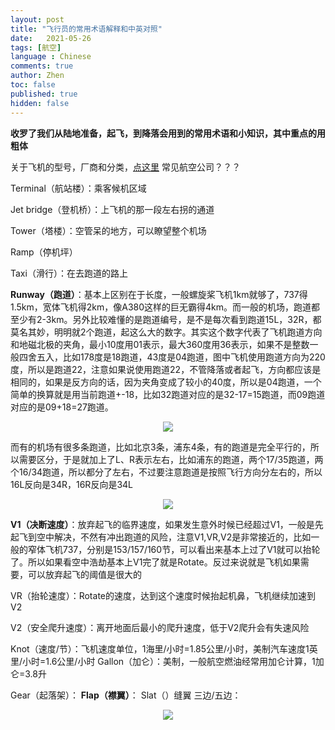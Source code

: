 ```yaml
---
layout: post
title: "飞行员的常用术语解释和中英对照"
date:   2021-05-26
tags: [航空]
language : Chinese
comments: true
author: Zhen
toc: false
published: true
hidden: false
---
```

**收罗了我们从陆地准备，起飞，到降落会用到的常用术语和小知识，其中重点的用粗体**

关于飞机的型号，厂商和分类，[点这里](/常见的飞机型号/)
常见航空公司？？？

Terminal（航站楼）：乘客候机区域

Jet bridge（登机桥）：上飞机的那一段左右拐的通道

Tower（塔楼）：空管呆的地方，可以瞭望整个机场

Ramp（停机坪）

Taxi（滑行）：在去跑道的路上

**Runway（跑道）**：基本上区别在于长度，一般螺旋桨飞机1km就够了，737得1.5km，宽体飞机得2km，像A380这样的巨无霸得4km。而一般的机场，跑道都至少有2-3km。另外比较难懂的是跑道编号，是不是每次看到跑道15L，32R，都莫名其妙，明明就2个跑道，起这么大的数字。其实这个数字代表了飞机跑道方向和地磁北极的夹角，最小10度用01表示，最大360度用36表示，如果不是整数一般四舍五入，比如178度是18跑道，43度是04跑道，图中飞机使用跑道方向为220度，所以是跑道22，注意如果说使用跑道22，不管降落或者起飞，方向都应该是相同的，如果是反方向的话，因为夹角变成了较小的40度，所以是04跑道，一个简单的换算就是用当前跑道+-18，比如32跑道对应的是32-17=15跑道，而09跑道对应的是09+18=27跑道。
<p align="center"> <img src="{{ site.imageurl }}/机场跑道1.png"> </p> 
而有的机场有很多条跑道，比如北京3条，浦东4条，有的跑道是完全平行的，所以需要区分，于是就加上了L、R表示左右，比如浦东的跑道，两个17/35跑道，两个16/34跑道，所以都分了左右，不过要注意跑道是按照飞行方向分左右的，所以16L反向是34R，16R反向是34L
<p align="center"> <img src="{{ site.imageurl }}/机场跑道2.png"> </p> 


**V1（决断速度）**：放弃起飞的临界速度，如果发生意外时候已经超过V1，一般是先起飞到空中解决，不然有冲出跑道的风险，注意V1,VR,V2是非常接近的，比如一般的窄体飞机737，分别是153/157/160节，可以看出来基本上过了V1就可以抬轮了。所以如果看空中浩劫基本上V1完了就是Rotate。反过来说就是飞机如果需要，可以放弃起飞的阈值是很大的

VR（抬轮速度）：Rotate的速度，达到这个速度时候抬起机鼻，飞机继续加速到V2

V2（安全爬升速度）：离开地面后最小的爬升速度，低于V2爬升会有失速风险

Knot（速度/节）：飞机速度单位，1海里/小时=1.85公里/小时，美制汽车速度1英里/小时=1.6公里/小时
Gallon（加仑）：美制，一般航空燃油经常用加仑计算，1加仑=3.8升

Gear（起落架）：
**Flap（襟翼）**：
Slat（）缝翼
三边/五边：
<p align="center"> <img src="{{ site.imageurl }}/机场五边图.jpg"> </p> 


<!--stackedit_data:
eyJoaXN0b3J5IjpbMTY1MDIxNzU3OSwtNTExMjE5Njc5LC03Nj
IyOTU3N119
-->